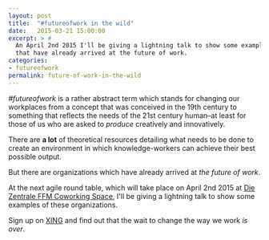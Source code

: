 ```yaml
---
layout: post
title:  "#futureofwork in the wild"
date:   2015-03-21 15:00:00
excerpt: > #
  An April 2nd 2015 I'll be giving a lightning talk to show some examples of organizations
  that have already arrived at the future of work.
categories:
- futureofwork
permalink: future-of-work-in-the-wild
---
```


*\#futureofwork* is a rather abstract term which stands for changing our workplaces from a concept that was conceived in 
the 19th century to something that reflects the needs of the 21st century human–at least for those of us who are asked 
to *produce* creatively and innovatively.

There are **a lot** of theoretical resources detailing what needs to be done to create an environment in which 
knowledge-workers can achieve their best possible output.

But there are organizations which have already arrived at *the future of work*.

At the next agile round table, which will take place on April 2nd 2015 at 
[Die Zentrale FFM Coworking Space](http://www.die-zentrale-ffm.de/), 
I'll be giving a lightning talk to show some examples of these organizations.

Sign up on [XING](https://www.xing.com/events/20-agiler-stammtisch-frankfurt-1532963) and find out that the wait 
to change the way we work *is over*.
